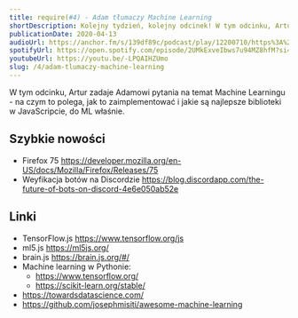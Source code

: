 ```yaml
---
title: require(#4) - Adam tłumaczy Machine Learning
shortDescription: Kolejny tydzień, kolejny odcinek! W tym odcinku, Artur zadaje Adamowi pytania, na temat Machine Learningu - na czym to polega, jak to zaimplementować i jakie są najlepsze biblioteki w JavaScripcie, do ML właśnie.
publicationDate: 2020-04-13
audioUrl: https://anchor.fm/s/139df89c/podcast/play/12200710/https%3A%2F%2Fd3ctxlq1ktw2nl.cloudfront.net%2Fproduction%2F2020-3-9%2F62996777-44100-2-d7e711f3c34dc.mp3
spotifyUrl: https://open.spotify.com/episode/2UMkExveIbws7u94MZ8hfM?si=IWvW1nAVQhO8yVnJNabNdg
youtubeUrl: https://youtu.be/-LPQAIHZUmo
slug: /4/adam-tlumaczy-machine-learning
---
```


W tym odcinku, Artur zadaje Adamowi pytania na temat Machine Learningu - na czym to polega, jak to zaimplementować i jakie są najlepsze biblioteki w JavaScripcie, do ML właśnie.

## Szybkie nowości

- Firefox 75 https://developer.mozilla.org/en-US/docs/Mozilla/Firefox/Releases/75
- Weyfikacja botów na Discordzie https://blog.discordapp.com/the-future-of-bots-on-discord-4e6e050ab52e

## Linki

- TensorFlow.js https://www.tensorflow.org/js
- ml5.js https://ml5js.org/
- brain.js https://brain.js.org/#/
- Machine learning w Pythonie:
  - https://www.tensorflow.org/
  - https://scikit-learn.org/stable/
- https://towardsdatascience.com/
- https://github.com/josephmisiti/awesome-machine-learning
